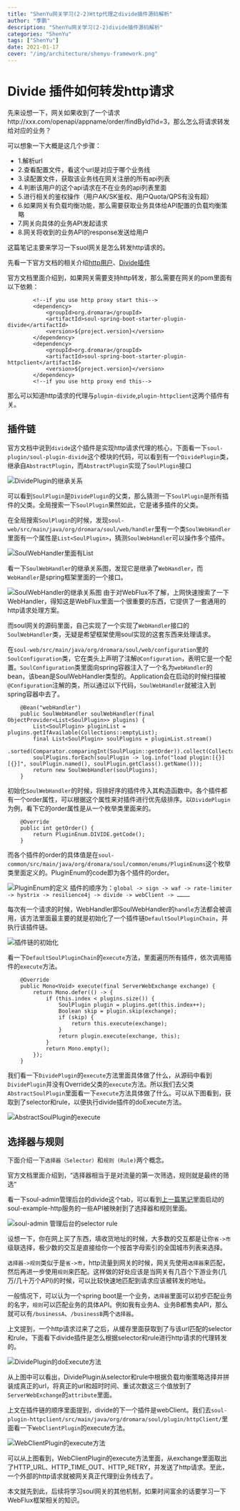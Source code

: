 ```yaml
---
title: "ShenYu网关学习(2-2)Http代理之divide插件源码解析"
author: "季鹏"
description: "ShenYu网关学习(2-2)divide插件源码解析"
categories: "ShenYu"
tags: ["ShenYu"]
date: 2021-01-17
cover: "/img/architecture/shenyu-framework.png"
---
```


# Divide 插件如何转发http请求

先来设想一下，网关如果收到了一个请求http://xxx.com/openapi/appname/order/findById?id=3，那么怎么将请求转发给对应的业务？

可以想象一下大概是这几个步骤：

- 1.解析url
- 2.查看配置文件，看这个url是对应于哪个业务线
- 3.读配置文件，获取该业务线在网关注册的所有api列表
- 4.判断该用户的这个api请求在不在业务的api列表里面
- 5.进行相关的鉴权操作（用户AK/SK鉴权、用户Quota/QPS有没有超）
- 6.如果网关有负载均衡功能，那么需要获取业务具体给API配置的负载均衡策略
- 7.网关向具体的业务API发起请求
- 8.网关将收到的业务API的response发送给用户

这篇笔记主要来学习一下suol网关是怎么转发http请求的。

先看一下官方文档的相关介绍[http用户](https://dromara.org/zh-cn/docs/soul/user-http.html)、[Divide插件](https://dromara.org/zh-cn/docs/soul/plugin-divide.html)

官方文档里面介绍到，如果网关需要支持http转发，那么需要在网关的pom里面有以下依赖：

```
        <!--if you use http proxy start this-->
        <dependency>
            <groupId>org.dromara</groupId>
            <artifactId>soul-spring-boot-starter-plugin-divide</artifactId>
            <version>${project.version}</version>
        </dependency>
        <dependency>
            <groupId>org.dromara</groupId>
            <artifactId>soul-spring-boot-starter-plugin-httpclient</artifactId>
            <version>${project.version}</version>
        </dependency>
        <!--if you use http proxy end this-->
```

那么可以知道http请求的代理与`plugin-divide`,`plugin-httpclient`这两个插件有关。

## 插件链

官方文档中说到`divide`这个插件是实现http请求代理的核心，下面看一下`soul-plugin/soul-plugin-divide`这个模块的代码，可以看到有一个`DividePlugin`类，继承自`AbstractPlugin`，而`AbstractPlugin`实现了`SoulPlugin`接口

![DividePlugin的继承关系](https://img-blog.csdnimg.cn/2021011523120836.png?x-oss-process=image/watermark,type_ZmFuZ3poZW5naGVpdGk,shadow_10,text_aHR0cHM6Ly9ibG9nLmNzZG4ubmV0L3BjbW1jcG1vcnNl,size_16,color_FFFFFF,t_70#pic_center)

可以看到`SoulPlugin`是`DividePlugin`的父类，那么猜测一下`SoulPlugin`是所有插件的父类。全局搜索一下`SoulPlugin`果然如此，它是诸多插件的父类。

在全局搜索`SoulPlugin`的时候，发现`soul-web/src/main/java/org/dromara/soul/web/handler`里有一个类`SoulWebHandler`里面有一个属性是`List<SoulPlugin>`，猜测`SoulWebHandler`可以操作多个插件。


![SoulWebHandler里面有List<SoulPlugin>](https://img-blog.csdnimg.cn/20210115230954422.png?x-oss-process=image/watermark,type_ZmFuZ3poZW5naGVpdGk,shadow_10,text_aHR0cHM6Ly9ibG9nLmNzZG4ubmV0L3BjbW1jcG1vcnNl,size_16,color_FFFFFF,t_70#pic_center)

看一下`SoulWebHandler`的继承关系图，发现它是继承了`WebHandler`，而`WebHandler`是spring框架里面的一个接口。

![SoulWebHandler的继承关系图](https://img-blog.csdnimg.cn/2021011523103754.png?x-oss-process=image/watermark,type_ZmFuZ3poZW5naGVpdGk,shadow_10,text_aHR0cHM6Ly9ibG9nLmNzZG4ubmV0L3BjbW1jcG1vcnNl,size_16,color_FFFFFF,t_70#pic_center)
由于对WebFlux不了解，上网快速搜索了一下WebHandler，得知这是WebFlux里面一个很重要的东西，它提供了一套通用的http请求处理方案。

而soul网关的源码里面，自己实现了一个实现了`WebHandler`接口的`SoulWebHandler`类，无疑是希望框架使用soul实现的这套东西来处理请求。

在`soul-web/src/main/java/org/dromara/soul/web/configuration`里的`SoulConfiguration`类，它在类头上声明了注解`@Configuration`，表明它是一个配置。`SoulConfiguration`类里面向spring容器注入了一个名为`webHandler`的bean，该bean是SoulWebHandler类型的。Application会在启动的时候扫描被`@Configuration`注解的类，所以通过以下代码，`SoulWebHandler`就被注入到spring容器中去了。


```
    @Bean("webHandler")
    public SoulWebHandler soulWebHandler(final ObjectProvider<List<SoulPlugin>> plugins) {
        List<SoulPlugin> pluginList = plugins.getIfAvailable(Collections::emptyList);
        final List<SoulPlugin> soulPlugins = pluginList.stream()
                .sorted(Comparator.comparingInt(SoulPlugin::getOrder)).collect(Collectors.toList());
        soulPlugins.forEach(soulPlugin -> log.info("load plugin:[{}] [{}]", soulPlugin.named(), soulPlugin.getClass().getName()));
        return new SoulWebHandler(soulPlugins);
    }
```

初始化`SoulWebHandler`的时候，将排好序的插件传入其构造函数中。各个插件都有一个order属性，可以根据这个属性来对插件进行优先级排序。以`DividePlugin`为例，看下它的order属性是从一个枚举类里面来的。

```
    @Override
    public int getOrder() {
        return PluginEnum.DIVIDE.getCode();
    }
```

而各个插件的order的具体值是在`soul-common/src/main/java/org/dromara/soul/common/enums/PluginEnums`这个枚举类里面定义的。PluginEnum的code即为各个插件的order。

![PluginEnum的定义](https://img-blog.csdnimg.cn/20210115231323717.png?x-oss-process=image/watermark,type_ZmFuZ3poZW5naGVpdGk,shadow_10,text_aHR0cHM6Ly9ibG9nLmNzZG4ubmV0L3BjbW1jcG1vcnNl,size_16,color_FFFFFF,t_70#pic_center)
插件的顺序为：`global -> sign -> waf -> rate-limiter -> hystrix -> resilience4j -> divide -> webClient -> …………`

每次有一个请求的时候，WebHandler即SoulWebHandler的`handle`方法都会被调用，该方法里面最主要的就是初始化了一个插件链`DefaultSoulPluginChain`，并执行该插件链。

![插件链的初始化](https://img-blog.csdnimg.cn/20210115231406346.png?x-oss-process=image/watermark,type_ZmFuZ3poZW5naGVpdGk,shadow_10,text_aHR0cHM6Ly9ibG9nLmNzZG4ubmV0L3BjbW1jcG1vcnNl,size_16,color_FFFFFF,t_70#pic_center)

看一下`DefaultSoulPluginChain`的`execute`方法，里面遍历所有插件，依次调用插件的`execute`方法。

```
    @Override
    public Mono<Void> execute(final ServerWebExchange exchange) {
        return Mono.defer(() -> {
            if (this.index < plugins.size()) {
                SoulPlugin plugin = plugins.get(this.index++);
                Boolean skip = plugin.skip(exchange);
                if (skip) {
                    return this.execute(exchange);
                }
                return plugin.execute(exchange, this);
            }
            return Mono.empty();
        });
    }
```

我们看一下`DividePlugin`的`execute`方法里面具体做了什么，从源码中看到`DividePlugin`并没有Override父类的`execute`方法。所以我们去父类`AbstractSoulPlugin`里面看一下`execute`方法具体做了什么。可以从下图看到，获取到了selector和rule，以便执行divide插件的doExecute方法。

![AbstractSoulPlugin的execute](https://img-blog.csdnimg.cn/20210115231447528.png?x-oss-process=image/watermark,type_ZmFuZ3poZW5naGVpdGk,shadow_10,text_aHR0cHM6Ly9ibG9nLmNzZG4ubmV0L3BjbW1jcG1vcnNl,size_16,color_FFFFFF,t_70#pic_center)

## 选择器与规则

下面介绍一下`选择器（Selector）`和`规则 (Rule)`两个概念。

官方文档里面介绍到，“选择器相当于是对流量的第一次筛选，规则就是最终的筛选“

看一下soul-admin管理后台的divide这个tab，可以看到[上一篇笔记](https://blog.csdn.net/pcmmcpmorse/article/details/112646476)里面启动的soul-example-http服务的一些API被映射到了选择器和规则里面。

![soul-admin 管理后台的selector rule](https://img-blog.csdnimg.cn/20210115231526336.png?x-oss-process=image/watermark,type_ZmFuZ3poZW5naGVpdGk,shadow_10,text_aHR0cHM6Ly9ibG9nLmNzZG4ubmV0L3BjbW1jcG1vcnNl,size_16,color_FFFFFF,t_70#pic_center)

设想一下，你在网上买了东西，填收货地址的时候，大多数的交互都是让你`省->市`级联选择，极少数的交互是直接给你一个按首字母索引的全国城市列表来选择。

`选择器->规则`类似于是`省->市`，http流量到网关的时候，网关先使用`选择器`来匹配，然后再进一步使用`规则`来匹配。这样做的好处应该是当网关有几百个下游业务(几万/几十万个API)的时候，可以比较快速地匹配到请求应该被转发的地址。

一般情况下，可以认为一个spring boot是一个业务，`选择器`里面可以初步匹配业务的名字，`规则`可以匹配业务的具体API。例如我有业务A、业务B都售卖API，那么就可以有`/businessA`、`/businessB`两个`选择器`。

上文提到，一个http请求过来了之后，从缓存里面获取到了与该url匹配的selector和rule，下面看下divide插件是怎么根据selector和rule进行http请求的代理转发的。

![DividePlugin的doExecute方法](https://img-blog.csdnimg.cn/20210115231612490.png?x-oss-process=image/watermark,type_ZmFuZ3poZW5naGVpdGk,shadow_10,text_aHR0cHM6Ly9ibG9nLmNzZG4ubmV0L3BjbW1jcG1vcnNl,size_16,color_FFFFFF,t_70#pic_center)

从上图中可以看出，DividePlugin从selector和rule中根据负载均衡策略选择并拼装成真正的url，将真正的url和超时时间、重试次数这三个值放到了`ServerWebExchange`的`attribute`里面。

上文在插件链的顺序里面提到，divide的下一个插件是webClient。我们去`soul-plugin-httpclient/src/main/java/org/dromara/soul/plugin/httpClient/`里面看一下`WebClientPlugin`的execute方法。

![WebClientPlugin的execute方法](https://img-blog.csdnimg.cn/20210115231640417.png?x-oss-process=image/watermark,type_ZmFuZ3poZW5naGVpdGk,shadow_10,text_aHR0cHM6Ly9ibG9nLmNzZG4ubmV0L3BjbW1jcG1vcnNl,size_16,color_FFFFFF,t_70#pic_center)

可以从上图看到，WebClientPlugin的execute方法里面，从exchange里面取出了HTTP_URL、HTTP_TIME_OUT、HTTP_RETRY，并发送了http请求。至此，一个外部的http请求就被网关真正代理到业务线去了。

本文就先到此，后续将学习soul网关的其他机制，如果时间富余的话要学习一下WebFlux框架相关的知识。
